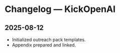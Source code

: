 <!-- status: stub; target: 150+ words -->
<!-- status: stub; target: 150+ words -->
<!-- status: stub; target: 150+ words -->
<!-- status: stub; target: 150+ words -->
# Changelog — KickOpenAI
## 2025-08-12
- Initialized outreach pack templates.
- Appendix prepared and linked.





